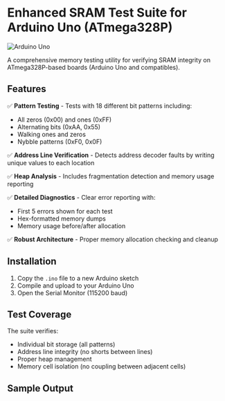 # Enhanced SRAM Test Suite for Arduino Uno (ATmega328P)

![Arduino Uno](https://upload.wikimedia.org/wikipedia/commons/thumb/b/ba/Arduino_Uno_-_R3.jpg/320px-Arduino_Uno_-_R3.jpg)

A comprehensive memory testing utility for verifying SRAM integrity on ATmega328P-based boards (Arduino Uno and compatibles).

## Features

✅ **Pattern Testing** - Tests with 18 different bit patterns including:
   - All zeros (0x00) and ones (0xFF)
   - Alternating bits (0xAA, 0x55)
   - Walking ones and zeros
   - Nybble patterns (0xF0, 0x0F)

✅ **Address Line Verification** - Detects address decoder faults by writing unique values to each location

✅ **Heap Analysis** - Includes fragmentation detection and memory usage reporting

✅ **Detailed Diagnostics** - Clear error reporting with:
   - First 5 errors shown for each test
   - Hex-formatted memory dumps
   - Memory usage before/after allocation

✅ **Robust Architecture** - Proper memory allocation checking and cleanup

## Installation

1. Copy the `.ino` file to a new Arduino sketch
2. Compile and upload to your Arduino Uno
3. Open the Serial Monitor (115200 baud)

## Test Coverage

The suite verifies:

- Individual bit storage (all patterns)
- Address line integrity (no shorts between lines)
- Proper heap management
- Memory cell isolation (no coupling between adjacent cells)

## Sample Output
